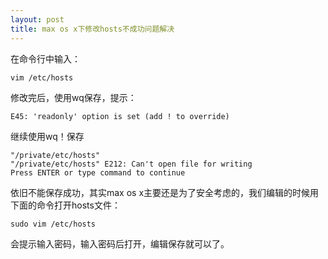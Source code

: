 ```yaml
---
layout: post
title: max os x下修改hosts不成功问题解决
---
```


在命令行中输入：

    vim /etc/hosts

修改完后，使用wq保存，提示：

    E45: 'readonly' option is set (add ! to override)

继续使用wq！保存

    "/private/etc/hosts"
    "/private/etc/hosts" E212: Can't open file for writing
    Press ENTER or type command to continue

依旧不能保存成功，其实max os x主要还是为了安全考虑的，我们编辑的时候用下面的命令打开hosts文件：

    sudo vim /etc/hosts

会提示输入密码，输入密码后打开，编辑保存就可以了。
